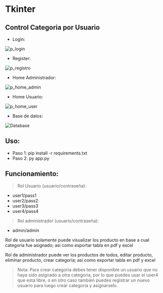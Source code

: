 # Tkinter

## Control Categoria por Usuario

- Login:

![p_login](https://github.com/BryanDaniellAR/python_3.9.7_Tkinter_ControlCategoriaUsuario__v1.0_2023/assets/97413969/66836f00-f1af-478a-ba41-57155616f52a)

- Register:

![p_registro](https://github.com/BryanDaniellAR/python_3.9.7_Tkinter_ControlCategoriaUsuario__v1.0_2023/assets/97413969/c4e695c5-f5bd-412f-8c98-80c0b9716477)

- Home Administrador:

![p_home_admin](https://github.com/BryanDaniellAR/python_3.9.7_Tkinter_ControlCategoriaUsuario__v1.0_2023/assets/97413969/f0d7eeec-3b30-42de-b6b6-2113340c265d)

- Home Usuario:

![p_home_user](https://github.com/BryanDaniellAR/python_3.9.7_Tkinter_ControlCategoriaUsuario__v1.0_2023/assets/97413969/54eae1bc-32d2-49b8-9f57-d5dee4074ba0)

- Base de datos:

![Database](https://github.com/BryanDaniellAR/python_3.9.7_Tkinter_ControlCategoriaUsuario__v1.0_2022/assets/97413969/14d3b32c-c3bc-46e6-b23a-5398d6d3c33e)

## Uso:

- Paso 1: pip install -r requirements.txt
- Paso 2: py app.py

## Funcionamiento:

> Rol Usuario (usuario/contraseña):

- user1/pass1
- user2/pass2
- user3/pass3
- user4/pass4

> Rol administrador (usuario/contraseña):

- admin/admin

Rol de usuario solamente puede visualizar los producto en base a cual categoria fue asignado; asi como exportar tabla en pdf y excel

Rol de administrador puede ver los productos de todos, editar producto, eliminar producto, crear categoria; asi como exportar tabla en pdf y excel

> Nota: Para crear categoria debes tener disponible un usuario que no haya sido asignado a otra categoria, por lo que puedes usar el user4 que esta libre, o en otro caso tambien puedes registrar un nuevo usuario para luego crear categoria y asignarselo.
